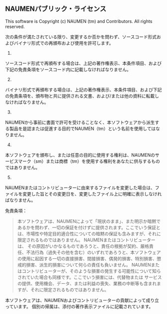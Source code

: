 NAUMENパブリック・ライセンス
----------------------------

This software is Copyright (c) NAUMEN (tm) and Contributors. All rights
reserved.

次の条件が満たされている限り、変更するか否かを問わず、ソースコード形式およびバイナリ形式での再頒布および使用を許可します。

1.
ソースコード形式で再頒布する場合は、上記の著作権表示、本条件項目、および下記の免責条項をソースコード内に記載しなければなりません。

2.
バイナリ形式で再頒布する場合は、上記の著作権表示、本条件項目、および下記の免責条項を、頒布物と共に提供される文書、および/または他の資料に転載しなければなりません。

3.
NAUMENから事前に書面で許可を受けることなく、本ソフトウェアから派生する製品を是認または促進する目的でNAUMEN（tm）という名前を使用してはなりません。

4.
本ソフトウェアを頒布し、または任意の目的に使用する権利は、NAUMENのサービスマーク（sm）または商標（tm）を使用する権利をあなたに供与するものではありません。

5.
NAUMENまたはコントリビューターに由来するファイルを変更した場合は、ファイルを変更した旨とその変更日を、変更したファイル上に明確に表示しなければなりません。

免責条項：

> 本ソフトウェアは、NAUMENによって「現状のまま」、また明示か暗黙であるかを問わず、一切の保証を付けずに提供されます。ここでいう保証とは、市場性や特定目的適合性についての暗黙の保証も含みますが、それに限定されるものではありません。
> NAUMENまたはコントリビューターは、
> その原因がいかなるものであろうと、責任の根拠が契約、厳格責任、不法行為（過失その他を含む）のいずれであろうと、本ソフトウェアの使用に起因する一切の直接損害、間接損害、偶発的損害、特別損害、懲戒的損害、派生的損害について何らの責任も負いません。
> NAUMENまたはコントリビューターが、そのような損害の発生する可能性について知らされていた場合も同様です。ここでいう損害には、代替物または
> サービスの提供、使用機会、データ、または利益の喪失、業務の中断等も含まれますが、それに限定されるものではありません。

本ソフトウェアは、NAUMENおよびコントリビューターの貢献によって成り立っています。
個別の帰属は、添付の著作表示ファイルに記載されています。
